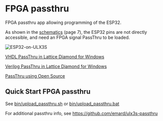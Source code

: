 # FPGA passthru 

FPGA passthru app allowing programming of the ESP32. 

As shown in the [schematics](../doc/schematics.pdf) (page 7), the ESP32 pins are not directly accessible, and need an FPGA signal PassThru to be loaded.

![ESP32-on-ULX3S](./images/ESP32-on-ULX3S.PNG )

[VHDL PassThru in Lattice Diamond for Windows](./Diamond/README.md)

[Verilog PassThru in Lattice Diamond for Windows](./Diamond/README.md)

[PassThru using Open Source](./OpenSource/README.md)

## Quick Start FPGA passthru
See [bin/upload_passthru.sh](../bin/upload_passthru.sh) or  [bin/upload_passthru.bat](../bin/upload_passthru.bat)

For additional passthru info, see https://github.com/emard/ulx3s-passthru

